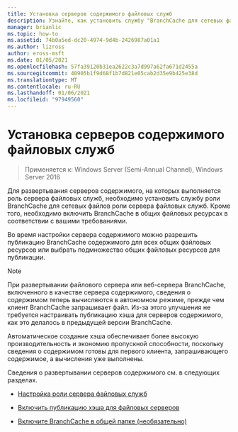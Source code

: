 ```yaml
---
title: Установка серверов содержимого файловых служб
description: Узнайте, как установить службу "BranchCache для сетевых файлов" роли сервера файловых служб и включить BranchCache в общих файловых ресурсах в соответствии с вашими требованиями.
manager: brianlic
ms.topic: how-to
ms.assetid: 74b0a5ed-dc20-4974-9d4b-2426987a01a1
ms.author: lizross
author: eross-msft
ms.date: 01/05/2021
ms.openlocfilehash: 57fa39120b31ea2622c3a7d997a62fa671d2455a
ms.sourcegitcommit: 40905b1f9d68f1b7d821e05cab2d35e9b425e38d
ms.translationtype: MT
ms.contentlocale: ru-RU
ms.lasthandoff: 01/06/2021
ms.locfileid: "97949560"
---
```

# <a name="install-file-services-content-servers"></a>Установка серверов содержимого файловых служб

>Применяется к: Windows Server (Semi-Annual Channel), Windows Server 2016

Для развертывания серверов содержимого, на которых выполняется роль сервера файловых служб, необходимо установить службу роли BranchCache для сетевых файлов роли сервера файловых служб. Кроме того, необходимо включить BranchCache в общих файловых ресурсах в соответствии с вашими требованиями.

Во время настройки сервера содержимого можно разрешить публикацию BranchCache содержимого для всех общих файловых ресурсов или выбрать подмножество общих файловых ресурсов для публикации.

> [!NOTE]
> При развертывании файлового сервера или веб-сервера BranchCache, включенного в качестве сервера содержимого, сведения о содержимом теперь вычисляются в автономном режиме, прежде чем клиент BranchCache запрашивает файл. Из-за этого улучшения не требуется настраивать публикацию хэша для серверов содержимого, как это делалось в предыдущей версии BranchCache.
>
> Автоматическое создание хэша обеспечивает более высокую производительность и экономию пропускной способности, поскольку сведения о содержимом готовы для первого клиента, запрашивающего содержимое, а вычисления уже выполнены.

Сведения о развертывании серверов содержимого см. в следующих разделах.

-   [Настройка роли сервера файловых служб](../../branchcache/deploy/Configure-the-File-Services-server-role.md)

-   [Включить публикацию хэша для файловых серверов](../../branchcache/deploy/Enable-Hash-Publication-for-File-Servers.md)

-   [Включите BranchCache в общей папке &#40;необязательно&#41;](../../branchcache/deploy/enable-bc-on-file-share.md)



